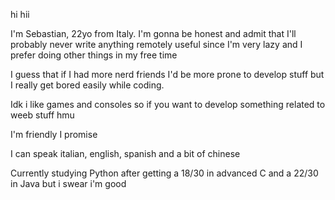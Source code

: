 hi hii

I'm Sebastian, 22yo from Italy. I'm gonna be honest and admit that I'll probably never write anything remotely useful since I'm very lazy and I prefer doing other things in my free time

I guess that if I had more nerd friends I'd be more prone to develop stuff but I really get bored easily while coding.

Idk i like games and consoles so if you want to develop something related to weeb stuff hmu

I'm friendly I promise

I can speak italian, english, spanish and a bit of chinese

Currently studying Python after getting a 18/30 in advanced C and a 22/30 in Java but i swear i'm good

<!---
sebastiankunn/sebastiankunn is a ✨ special ✨ repository because its `README.md` (this file) appears on your GitHub profile.
You can click the Preview link to take a look at your changes.
--->
